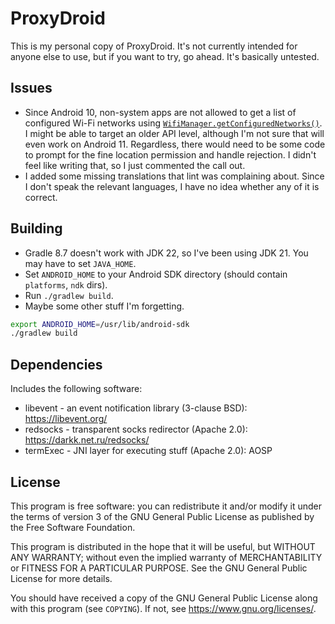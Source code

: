 # ProxyDroid

This is my personal copy of ProxyDroid. It's not currently intended for anyone else to use, but if you want to try, go ahead. It's basically untested.

## Issues

* Since Android 10, non-system apps are not allowed to get a list of configured Wi-Fi networks using [`WifiManager.getConfiguredNetworks()`](https://developer.android.com/reference/android/net/wifi/WifiManager#getConfiguredNetworks()). I might be able to target an older API level, although I'm not sure that will even work on Android 11. Regardless, there would need to be some code to prompt for the fine location permission and handle rejection. I didn't feel like writing that, so I just commented the call out.
* I added some missing translations that lint was complaining about. Since I don't speak the relevant languages, I have no idea whether any of it is correct.

## Building

* Gradle 8.7 doesn't work with JDK 22, so I've been using JDK 21. You may have to set `JAVA_HOME`.
* Set `ANDROID_HOME` to your Android SDK directory (should contain `platforms`, `ndk` dirs).
* Run `./gradlew build`.
* Maybe some other stuff I'm forgetting.

```sh
export ANDROID_HOME=/usr/lib/android-sdk
./gradlew build
```

## Dependencies

Includes the following software:

* libevent - an event notification library (3-clause BSD): <https://libevent.org/>
* redsocks - transparent socks redirector (Apache 2.0): <https://darkk.net.ru/redsocks/>
* termExec - JNI layer for executing stuff (Apache 2.0): AOSP

## License

This program is free software: you can redistribute it and/or modify it under the terms of version 3 of the GNU General Public License as published by the Free Software Foundation.

This program is distributed in the hope that it will be useful, but WITHOUT ANY WARRANTY; without even the implied warranty of MERCHANTABILITY or FITNESS FOR A PARTICULAR PURPOSE. See the GNU General Public License for more details.

You should have received a copy of the GNU General Public License along with this program (see `COPYING`). If not, see <https://www.gnu.org/licenses/>.
